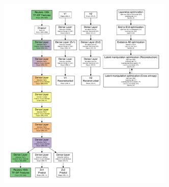 ![alt text](https://github.com/davidath/incomplete-evidence-transfer/blob/master/annett-o/figures/reu100k.png)
